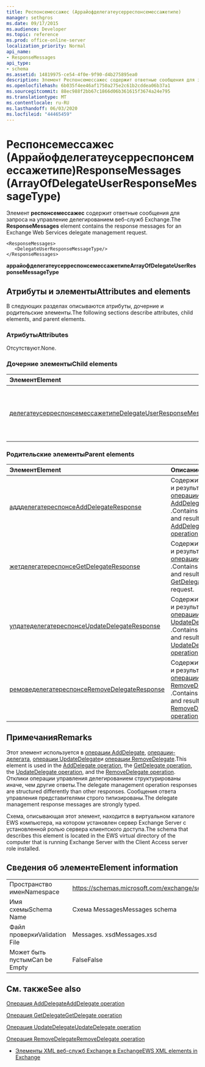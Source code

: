 ```yaml
---
title: Респонсемессажес (Аррайофделегатеусерреспонсемессажетипе)
manager: sethgros
ms.date: 09/17/2015
ms.audience: Developer
ms.topic: reference
ms.prod: office-online-server
localization_priority: Normal
api_name:
- ResponseMessages
api_type:
- schema
ms.assetid: 14819975-ce54-4f0e-9f90-d4b275895ea0
description: Элемент Респонсемессажес содержит ответные сообщения для запроса на управление делегированием веб-служб Exchange.
ms.openlocfilehash: 6b035f4ee46af1750a275e2c61b2cddea06b37a1
ms.sourcegitcommit: 88ec988f2bb67c1866d06b361615f3674a24e795
ms.translationtype: MT
ms.contentlocale: ru-RU
ms.lasthandoff: 06/03/2020
ms.locfileid: "44465459"
---
```

# <a name="responsemessages-arrayofdelegateuserresponsemessagetype"></a><span data-ttu-id="bc3d9-103">Респонсемессажес (Аррайофделегатеусерреспонсемессажетипе)</span><span class="sxs-lookup"><span data-stu-id="bc3d9-103">ResponseMessages (ArrayOfDelegateUserResponseMessageType)</span></span>

<span data-ttu-id="bc3d9-104">Элемент **респонсемессажес** содержит ответные сообщения для запроса на управление делегированием веб-служб Exchange.</span><span class="sxs-lookup"><span data-stu-id="bc3d9-104">The **ResponseMessages** element contains the response messages for an Exchange Web Services delegate management request.</span></span> 
  
```
<ResponseMessages>
   <DelegateUserResponseMessageType/>
</ResponseMessages>
```

 <span data-ttu-id="bc3d9-105">**аррайофделегатеусерреспонсемессажетипе**</span><span class="sxs-lookup"><span data-stu-id="bc3d9-105">**ArrayOfDelegateUserResponseMessageType**</span></span>
## <a name="attributes-and-elements"></a><span data-ttu-id="bc3d9-106">Атрибуты и элементы</span><span class="sxs-lookup"><span data-stu-id="bc3d9-106">Attributes and elements</span></span>

<span data-ttu-id="bc3d9-107">В следующих разделах описываются атрибуты, дочерние и родительские элементы.</span><span class="sxs-lookup"><span data-stu-id="bc3d9-107">The following sections describe attributes, child elements, and parent elements.</span></span>
  
### <a name="attributes"></a><span data-ttu-id="bc3d9-108">Атрибуты</span><span class="sxs-lookup"><span data-stu-id="bc3d9-108">Attributes</span></span>

<span data-ttu-id="bc3d9-109">Отсутствуют.</span><span class="sxs-lookup"><span data-stu-id="bc3d9-109">None.</span></span>
  
### <a name="child-elements"></a><span data-ttu-id="bc3d9-110">Дочерние элементы</span><span class="sxs-lookup"><span data-stu-id="bc3d9-110">Child elements</span></span>

|<span data-ttu-id="bc3d9-111">**Элемент**</span><span class="sxs-lookup"><span data-stu-id="bc3d9-111">**Element**</span></span>|<span data-ttu-id="bc3d9-112">**Описание**</span><span class="sxs-lookup"><span data-stu-id="bc3d9-112">**Description**</span></span>|
|:-----|:-----|
|[<span data-ttu-id="bc3d9-113">делегатеусерреспонсемессажетипе</span><span class="sxs-lookup"><span data-stu-id="bc3d9-113">DelegateUserResponseMessageType</span></span>](delegateuserresponsemessagetype.md) <br/> |<span data-ttu-id="bc3d9-114">Содержит сообщения ответа для операций управления делегированием.</span><span class="sxs-lookup"><span data-stu-id="bc3d9-114">Contains response messages for delegate management operations.</span></span>  <br/> |
   
### <a name="parent-elements"></a><span data-ttu-id="bc3d9-115">Родительские элементы</span><span class="sxs-lookup"><span data-stu-id="bc3d9-115">Parent elements</span></span>

|<span data-ttu-id="bc3d9-116">**Элемент**</span><span class="sxs-lookup"><span data-stu-id="bc3d9-116">**Element**</span></span>|<span data-ttu-id="bc3d9-117">**Описание**</span><span class="sxs-lookup"><span data-stu-id="bc3d9-117">**Description**</span></span>|
|:-----|:-----|
|[<span data-ttu-id="bc3d9-118">аддделегатереспонсе</span><span class="sxs-lookup"><span data-stu-id="bc3d9-118">AddDelegateResponse</span></span>](adddelegateresponse.md) <br/> |<span data-ttu-id="bc3d9-119">Содержит состояние и результат запроса [операции AddDelegate](adddelegate-operation.md) .</span><span class="sxs-lookup"><span data-stu-id="bc3d9-119">Contains the status and result of an [AddDelegate operation](adddelegate-operation.md) request.</span></span>  <br/> |
|[<span data-ttu-id="bc3d9-120">жетделегатереспонсе</span><span class="sxs-lookup"><span data-stu-id="bc3d9-120">GetDelegateResponse</span></span>](getdelegateresponse.md) <br/> |<span data-ttu-id="bc3d9-121">Содержит состояние и результат запроса [операции Delegate](getdelegate-operation.md) .</span><span class="sxs-lookup"><span data-stu-id="bc3d9-121">Contains the status and result of a [GetDelegate operation](getdelegate-operation.md) request.</span></span>  <br/> |
|[<span data-ttu-id="bc3d9-122">упдатеделегатереспонсе</span><span class="sxs-lookup"><span data-stu-id="bc3d9-122">UpdateDelegateResponse</span></span>](updatedelegateresponse.md) <br/> |<span data-ttu-id="bc3d9-123">Содержит состояние и результат запроса [операции UpdateDelegate](updatedelegate-operation.md) .</span><span class="sxs-lookup"><span data-stu-id="bc3d9-123">Contains the status and result of an [UpdateDelegate operation](updatedelegate-operation.md) request.</span></span>  <br/> |
|[<span data-ttu-id="bc3d9-124">ремоведелегатереспонсе</span><span class="sxs-lookup"><span data-stu-id="bc3d9-124">RemoveDelegateResponse</span></span>](removedelegateresponse.md) <br/> |<span data-ttu-id="bc3d9-125">Содержит состояние и результат запроса [операции RemoveDelegate](removedelegate-operation.md) .</span><span class="sxs-lookup"><span data-stu-id="bc3d9-125">Contains the status and result of a [RemoveDelegate operation](removedelegate-operation.md) request.</span></span>  <br/> |
   
## <a name="remarks"></a><span data-ttu-id="bc3d9-126">Примечания</span><span class="sxs-lookup"><span data-stu-id="bc3d9-126">Remarks</span></span>

<span data-ttu-id="bc3d9-127">Этот элемент используется в [операции AddDelegate](adddelegate-operation.md), [операции-делегата](getdelegate-operation.md), [операции UpdateDelegate](updatedelegate-operation.md)и [операции RemoveDelegate](removedelegate-operation.md).</span><span class="sxs-lookup"><span data-stu-id="bc3d9-127">This element is used in the [AddDelegate operation](adddelegate-operation.md), the [GetDelegate operation](getdelegate-operation.md), the [UpdateDelegate operation](updatedelegate-operation.md), and the [RemoveDelegate operation](removedelegate-operation.md).</span></span> <span data-ttu-id="bc3d9-128">Отклики операции управления делегированием структурированы иначе, чем другие ответы.</span><span class="sxs-lookup"><span data-stu-id="bc3d9-128">The delegate management operation responses are structured differently than other responses.</span></span> <span data-ttu-id="bc3d9-129">Сообщения ответа управления представителями строго типизированы.</span><span class="sxs-lookup"><span data-stu-id="bc3d9-129">The delegate management response messages are strongly typed.</span></span>
  
<span data-ttu-id="bc3d9-130">Схема, описывающая этот элемент, находится в виртуальном каталоге EWS компьютера, на котором установлен сервер Exchange Server с установленной ролью сервера клиентского доступа.</span><span class="sxs-lookup"><span data-stu-id="bc3d9-130">The schema that describes this element is located in the EWS virtual directory of the computer that is running Exchange Server with the Client Access server role installed.</span></span>
  
## <a name="element-information"></a><span data-ttu-id="bc3d9-131">Сведения об элементе</span><span class="sxs-lookup"><span data-stu-id="bc3d9-131">Element information</span></span>

|||
|:-----|:-----|
|<span data-ttu-id="bc3d9-132">Пространство имен</span><span class="sxs-lookup"><span data-stu-id="bc3d9-132">Namespace</span></span>  <br/> |https://schemas.microsoft.com/exchange/services/2006/messages  <br/> |
|<span data-ttu-id="bc3d9-133">Имя схемы</span><span class="sxs-lookup"><span data-stu-id="bc3d9-133">Schema Name</span></span>  <br/> |<span data-ttu-id="bc3d9-134">Схема Messages</span><span class="sxs-lookup"><span data-stu-id="bc3d9-134">Messages schema</span></span>  <br/> |
|<span data-ttu-id="bc3d9-135">Файл проверки</span><span class="sxs-lookup"><span data-stu-id="bc3d9-135">Validation File</span></span>  <br/> |<span data-ttu-id="bc3d9-136">Messages. xsd</span><span class="sxs-lookup"><span data-stu-id="bc3d9-136">Messages.xsd</span></span>  <br/> |
|<span data-ttu-id="bc3d9-137">Может быть пустым</span><span class="sxs-lookup"><span data-stu-id="bc3d9-137">Can be Empty</span></span>  <br/> |<span data-ttu-id="bc3d9-138">False</span><span class="sxs-lookup"><span data-stu-id="bc3d9-138">False</span></span>  <br/> |
   
## <a name="see-also"></a><span data-ttu-id="bc3d9-139">См. также</span><span class="sxs-lookup"><span data-stu-id="bc3d9-139">See also</span></span>



[<span data-ttu-id="bc3d9-140">Операция AddDelegate</span><span class="sxs-lookup"><span data-stu-id="bc3d9-140">AddDelegate operation</span></span>](adddelegate-operation.md)
  
[<span data-ttu-id="bc3d9-141">Операция GetDelegate</span><span class="sxs-lookup"><span data-stu-id="bc3d9-141">GetDelegate operation</span></span>](getdelegate-operation.md)
  
[<span data-ttu-id="bc3d9-142">Операция UpdateDelegate</span><span class="sxs-lookup"><span data-stu-id="bc3d9-142">UpdateDelegate operation</span></span>](updatedelegate-operation.md)
  
[<span data-ttu-id="bc3d9-143">Операция RemoveDelegate</span><span class="sxs-lookup"><span data-stu-id="bc3d9-143">RemoveDelegate operation</span></span>](removedelegate-operation.md)


- [<span data-ttu-id="bc3d9-144">Элементы XML веб-служб Exchange в Exchange</span><span class="sxs-lookup"><span data-stu-id="bc3d9-144">EWS XML elements in Exchange</span></span>](ews-xml-elements-in-exchange.md)

